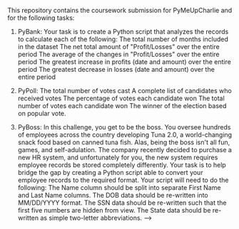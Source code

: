 This repository contains the coursework submission for PyMeUpCharlie and for the following tasks:

1) PyBank:
    Your task is to create a Python script that analyzes the records to calculate each of the following:
    The total number of months included in the dataset
    The net total amount of "Profit/Losses" over the entire period
    The average of the changes in "Profit/Losses" over the entire period
    The greatest increase in profits (date and amount) over the entire period
    The greatest decrease in losses (date and amount) over the entire period

2) PyPoll:
    The total number of votes cast
    A complete list of candidates who received votes
    The percentage of votes each candidate won
    The total number of votes each candidate won
    The winner of the election based on popular vote.

3) PyBoss:
In this challenge, you get to be the boss. You oversee hundreds of employees across the country developing Tuna 2.0, a world-changing snack food based on canned tuna fish. Alas, being the boss isn't all fun, games, and self-adulation. The company recently decided to purchase a new HR system, and unfortunately for you, the new system requires employee records be stored completely differently.
Your task is to help bridge the gap by creating a Python script able to convert your employee records to the required format. Your script will need to do the following:
    The Name column should be split into separate First Name and Last Name columns.
    The DOB data should be re-written into MM/DD/YYYY format.
    The SSN data should be re-written such that the first five numbers are hidden from view.
    The State data should be re-written as simple two-letter abbreviations. -->
